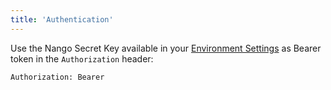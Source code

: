 ```yaml
---
title: 'Authentication'
---
```


Use the Nango Secret Key available in your [Environment Settings](https://app.nango.dev/environment-settings) as Bearer token in the `Authorization` header:

```
Authorization: Bearer 
```

